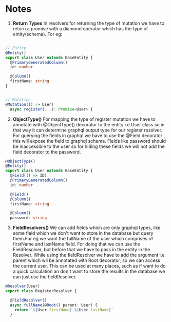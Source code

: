 # Notes

1. **Return Types** In resolvers for returning the type of mutation we have to return a promise with a diamond operator which has the type of entity(schema). For eg:

```typescript

// Entity
@Entity()
export class User extends BaseEntity {
  @PrimaryGeneratedColumn()
  id: number

  @Column()
  firstName: string
}


// Mutation
@Mutation(() => User)
  async register(...): Promise<User> {

```

2. **ObjectType()** For mapping the type of register mutation we have to annotate with @ObjectType() decorator to the entity i.e User class so in that way it can determine graphql output type for our register resolver. For querying the fields in graphql we have to use the @Field decorator , this will expose the field to graphql schema. Fields like password should be inaccessible to the user so for hiding these fields we will not add the field decorator to the password.

```typescript
@ObjectType()
@Entity()
export class User extends BaseEntity {
  @Field(() => ID)
  @PrimaryGeneratedColumn()
  id: number

  @Field()
  @Column()
  firstName: string

  @Column()
  password: string
```

3. **FieldResolvers()** We can add fields which are only graphql types, like some field which we don't want to store in the database but query them.For eg we want the fullName of the user which comprises of firstName and lastName field. For doing that we can use the FieldResolver, but before that we have to pass in the entity in the Resolver. While using the fieldResolver we have to add the argument i.e parent which wil be annotated with Root decorator, so we can access the current user. This can be used at many places, such as if want to do a quick calculation an don't want to store the results in the database we can just use the fieldResolver.

```typescript
@Resolver(User)
export class RegisterResolver {

  @FieldResolver()
  async fullName(@Root() parent: User) {
    return `${User.firstName} ${User.lastName}`
  }
```
